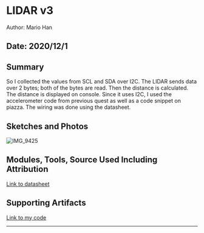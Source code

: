 #  LIDAR v3

Author: Mario Han

Date: 2020/12/1
-----

## Summary

So I collected the values from SCL and SDA over I2C. The LIDAR sends data over 2 bytes; both of the bytes are read. Then the distance is calculated. The distance is displayed on console. Since it uses I2C, I used the accelerometer code from previous quest as well as a code snippet on piazza. The wiring was done using the datasheet.

## Sketches and Photos

![IMG_9425](https://user-images.githubusercontent.com/45515930/100811907-c63a6d80-3409-11eb-80f7-93c1727b2b9a.JPG)

## Modules, Tools, Source Used Including Attribution

[Link to datasheet](https://static.garmin.com/pumac/LIDAR_Lite_v3_Operation_Manual_and_Technical_Specifications.pdf)

## Supporting Artifacts

[Link to my code](https://github.com/BU-EC444/Han-Mario-1/tree/master/skills/cluster-5/31/code)

-----

